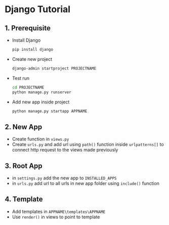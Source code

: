 # Django Tutorial
## 1. Prerequisite
- Install Django

    ```sh
    pip install django
- Create new project

    ```sh
    django-admin startproject PROJECTNAME
- Test run
    ```sh
    cd PROJECTNAME
    python manage.py runserver
- Add new app inside project
    ```sh
    python manage.py startapp APPNAME
## 2. New App
- Create function in `views.py`  
- Create `urls.py` and add url using `path()` function inside `urlpatterns[]` to connect http request to the views made previously
## 3. Root App
- in `settings.py` add the new app to `INSTALLED_APPS`
- in `urls.py` add url to all urls in new app folder using `include()` function
## 4. Template
- Add templates in `APPNAME\templates\APPNAME`
- Use `render()` in views to point to template